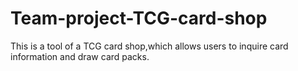 # Team-project-TCG-card-shop
This is a tool of a TCG card shop,which allows users to inquire card information and draw card packs.
